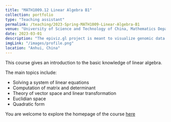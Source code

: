```yaml
---
title: "MATH1009.12 Linear Algebra B1"
collection: portfolio
type: "Teaching assistant"
permalink: /teaching/2023-Spring-MATH1009-Linear-Algebra-B1
venue: "University of Science and Technology of China, Mathematics Department"
date: 2023-03-01
description: "The epiviz.gl project is meant to visualize genomic data using webgl and webworkers, in an effort to give a fluid, high-performance user experience. Visualizations are defined via a declarative specification."
imgLink: "/images/profile.png"
location: "Anhui, China"
---
```




This course gives an introduction to the basic knowledge of linear algebra. 

The main topics include:
- Solving a system of linear equations
- Computation of matrix and determinant
- Theory of vector space and linear transformation
- Euclidian space
- Quadratic form

 You are welcome to explore the homepage of the course [here](http://home.ustc.edu.cn/~wyx_mail/linear_algebra_b1.html/) 

<div id="echart" style="width: 600px; height: 400px;"></div> <script type="text/javascript"> 
<script>
var myChart = echarts.init(document.getElementById('echart'));
var option = {
    title: {
        text: 'ECharts Example'
    },
    tooltip: {},
    xAxis: {
        data: ["Mon", "Tue", "Wed", "Thu", "Fri", "Sat", "Sun"]
    },
    yAxis: {},
    series: [{
        name: 'Sales',
        type: 'line',
        data: [5, 20, 36, 10, 10, 20, 30]
    }]
};

myChart.setOption(option);
</script> 

